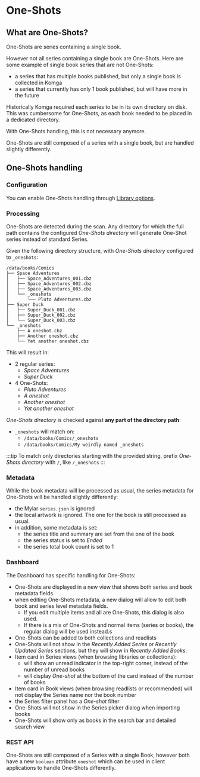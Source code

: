 # One-Shots

## What are One-Shots?

One-Shots are series containing a single book. 

However not all series containing a single book are One-Shots. Here are some example of single book series that are not One-Shots:
- a series that has multiple books published, but only a single book is collected in Komga
- a series that currently has only 1 book published, but will have more in the future

Historically Komga required each series to be in its own directory on disk. This was cumbersome for One-Shots, as each book needed to be placed in a dedicated directory.

With One-Shots handling, this is not necessary anymore.

One-Shots are still composed of a series with a single book, but are handled slightly differently.

## One-Shots handling

### Configuration

You can enable One-Shots handling through [Library options](libraries.md#one-shots-directory).

### Processing

One-Shots are detected during the scan. Any directory for which the full path contains the configured _One-Shots directory_ will generate One-Shot series instead of standard Series.

Given the following directory structure, with _One-Shots directory_ configured to `_oneshots`:

```
/data/books/Comics
├── Space Adventures
│   ├── Space_Adventures_001.cbz
│   ├── Space_Adventures_002.cbz
│   ├── Space_Adventures_003.cbz
│   └── _oneshots
│       └── Pluto Adventures.cbz
├── Super Duck
│   ├── Super_Duck_001.cbz
│   ├── Super_Duck_002.cbz
│   └── Super_Duck_003.cbz
└── _oneshots
    ├── A oneshot.cbz
    ├── Another oneshot.cbz
    └── Yet another oneshot.cbz
```

This will result in:
- 2 regular series:
  - _Space Adventures_
  - _Super Duck_
- 4 One-Shots:
  - _Pluto Adventures_
  - _A oneshot_
  - _Another oneshot_
  - _Yet another oneshot_

_One-Shots directory_ is checked against **any part of the directory path**:
- `_oneshots` will match on:
  - `/data/books/Comics/_oneshots`
  - `/data/books/Comics/My weirdly named _oneshots`

:::tip
To match only directories starting with the provided string, prefix _One-Shots directory_ with `/`, like `/_oneshots` 
:::

### Metadata

While the book metadata will be processed as usual, the series metadata for One-Shots will be handled slightly differently:
- the Mylar `series.json` is ignored
- the local artwork is ignored. The one for the book is still processed as usual.
- in addition, some metadata is set:
  - the series title and summary are set from the one of the book
  - the series status is set to _Ended_
  - the series total book count is set to 1

### Dashboard

The Dashboard has specific handling for One-Shots:
- One-Shots are displayed in a new view that shows both series and book metadata fields
- when editing One-Shots metadata, a new dialog will allow to edit both book and series level metadata fields.
  - If you edit multiple items and all are One-Shots, this dialog is also used.
  - If there is a mix of One-Shots and normal items (series or books), the regular dialog will be used instead.s
- One-Shots can be added to both collections and readlists
- One-Shots will not show in the _Recently Added Series_ or _Recently Updated Series_ sections, but they will show in _Recently Added Books_.
- Item card in Series views (when browsing libraries or collections):
  - will show an unread indicator in the top-right corner, instead of the number of unread books
  - will display _One-shot_ at the bottom of the card instead of the number of books
- Item card in Book views (when browsing readlists or recommended) will not display the Series name nor the book number
- the Series filter panel has a _One-shot_ filter
- One-Shots will not show in the Series picker dialog when importing books
- One-Shots will show only as books in the search bar and detailed search view

### REST API

One-Shots are still composed of a Series with a single Book, however both have a new `boolean` attribute `oneshot` which can be used in client applications to handle One-Shots differently.